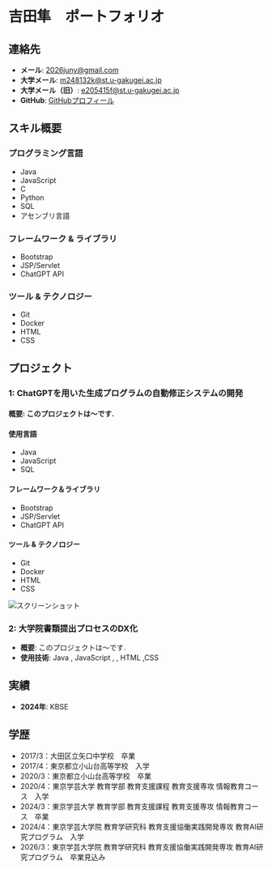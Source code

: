 # 吉田隼　ポートフォリオ

## 連絡先
- **メール**: 2026juny@gmail.com
- **大学メール**: m248132k@st.u-gakugei.ac.jp
- **大学メール（旧）**: e205415f@st.u-gakugei.ac.jp
- **GitHub**: [GitHubプロフィール](https://github.com/yosji-juun)

## スキル概要

### プログラミング言語
- Java
- JavaScript
- C
- Python
- SQL
- アセンブリ言語

### フレームワーク & ライブラリ
- Bootstrap
- JSP/Servlet
- ChatGPT API

### ツール & テクノロジー
- Git
- Docker
- HTML
- CSS

## プロジェクト

### 1: ChatGPTを用いた生成プログラムの自動修正システムの開発
#### **概要**: このプロジェクトは～です.

#### **使用言語**
- Java
- JavaScript
- SQL
#### **フレームワーク＆ライブラリ**
- Bootstrap
- JSP/Servlet
- ChatGPT API
#### ツール & テクノロジー
- Git
- Docker
- HTML
- CSS

![スクリーンショット]()


### 2: 大学院書類提出プロセスのDX化
- **概要**: このプロジェクトは～です.
- **使用技術**: Java , JavaScript ,  , HTML ,CSS

## 実績
- **2024年**: KBSE

## 学歴
- 2017/3：大田区立矢口中学校　卒業
- 2017/4：東京都立小山台高等学校　入学
- 2020/3：東京都立小山台高等学校　卒業
- 2020/4：東京学芸大学 教育学部 教育支援課程 教育支援専攻 情報教育コース　入学
- 2024/3：東京学芸大学 教育学部 教育支援課程 教育支援専攻 情報教育コース　卒業
- 2024/4：東京学芸大学院 教育学研究科 教育支援協働実践開発専攻 教育AI研究プログラム　入学
- 2026/3：東京学芸大学院 教育学研究科 教育支援協働実践開発専攻 教育AI研究プログラム　卒業見込み
